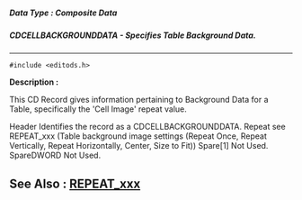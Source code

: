 ##### Data Type : Composite Data
##### CDCELLBACKGROUNDDATA - Specifies Table Background Data.
---
```
#include <editods.h>
```
**Description :**

This CD Record gives information pertaining to Background Data for a Table, 
specifically the 'Cell Image' repeat value.

Header  Identifies the record as a CDCELLBACKGROUNDDATA.
Repeat   see REPEAT_xxx (Table background image settings (Repeat Once, Repeat 
Vertically, Repeat Horizontally, Center, Size to Fit))
Spare[1]  Not Used.
SpareDWORD Not Used.


**See Also :**
[REPEAT_xxx](/reference/Symb/REPEAT_xxx)
---
